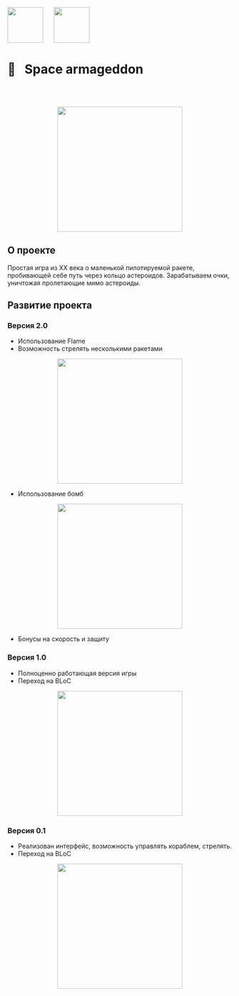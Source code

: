 [<img src="https://github.com/RNOVOSELOV/flutter_space_armageddon/blob/main/resources/flutter_logo.png"  height="80">](https://flutter.dev/)  &nbsp;&nbsp;&nbsp;&nbsp;   [<img src="https://github.com/RNOVOSELOV/flutter_space_armageddon/blob/main/resources/flame_logo.png"  height="80">](https://flame-engine.org/)   

#  🚀&nbsp;&nbsp; Space armageddon
<br/>
<br/>

<p align="center">
  <img src="https://github.com/RNOVOSELOV/flutter_space_armageddon/blob/main/resources/gameplay.gif" height="280" />
</p>


## О проекте

Простая игра из XX века о маленькой пилотируемой ракете, пробивающей себе путь через кольцо астероидов.
Зарабатываем очки, уничтожая пролетающие мимо астероиды.

## Развитие проекта 

### Версия 2.0

- Использование Flame
- Возможность стрелять несколькими ракетами
<p align="center">
  <img src="https://github.com/RNOVOSELOV/flutter_space_armageddon/blob/main/resources/gun.gif" height="280" />
</p>

- Использование бомб
<p align="center">
  <img src="https://github.com/RNOVOSELOV/flutter_space_armageddon/blob/main/resources/bombs.gif" height="280" />
</p>

- Бонусы на скорость и защиту

### Версия 1.0

- Полноценно работающая версия игры
- Переход на BLoC 

<p align="center">
  <img src="https://github.com/RNOVOSELOV/flutter_space_armageddon/blob/main/resources/space_armaggedon.gif" height="280" />
</p>

### Версия 0.1

- Реализован интерфейс, возможность управлять кораблем, стрелять.
- Переход на BLoC 

<p align="center">
  <img src="https://github.com/RNOVOSELOV/flutter_space_armageddon/blob/main/resources/areas.png" height="280"/>
</p>

